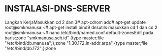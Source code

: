 # INSTALASI-DNS-SERVER
Langkah KerjaMasukkan cd 2 dan 3# apt-cdrom add# apt-get update root@smkmanusa:~# apt-get install bind9 dnsutils   masukkan cd 1 dan cd 2 root@smkmanusa:~# nano /etc/bind/named.conf.default-zonesEdit pada baris:zone "smkmanusa.sch.id" {type master;file "/etc/bind/db.manusa";};zone "1.30.172.in-addr.arpa" {type master;file "/etc/bind/db.172";};zone 
